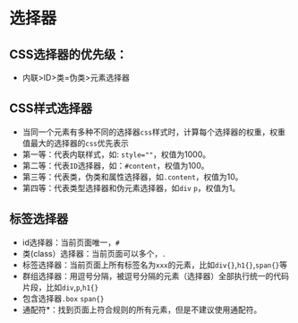 # 选择器
## CSS选择器的优先级：
- 内联>ID>类=伪类>元素选择器

## CSS样式选择器
- 当同一个元素有多种不同的选择器`css`样式时，计算每个选择器的权重，权重值最大的选择器的`css`优先表示
- 第一等：代表内联样式，如: `style=""`，权值为1000。
- 第二等：代表`ID`选择器，如：`#content`，权值为100。
- 第三等：代表类，伪类和属性选择器，如`.content`，权值为10。
- 第四等：代表类型选择器和伪元素选择器，如`div` `p`，权值为1。

## 标签选择器
- id选择器：当前页面唯一，`#`
- 类(class）选择器：当前页面可以多个，`.`
- 标签选择器：当前页面上所有标签名为`xxx`的元素，比如`div{}`,`h1{}`,`span{}`等
- 群组选择器：用逗号分隔，被逗号分隔的元素（选择器）全部执行统一的代码片段，比如`div`,`p`,`h1{}`
- 包含选择器`.box` `span{} `
- 通配符*：找到页面上符合规则的所有元素，但是不建议使用通配符。


